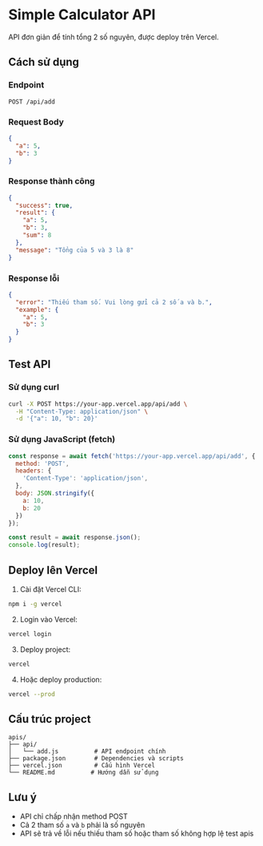 # Simple Calculator API

API đơn giản để tính tổng 2 số nguyên, được deploy trên Vercel.

## Cách sử dụng

### Endpoint
```
POST /api/add
```

### Request Body
```json
{
  "a": 5,
  "b": 3
}
```

### Response thành công
```json
{
  "success": true,
  "result": {
    "a": 5,
    "b": 3,
    "sum": 8
  },
  "message": "Tổng của 5 và 3 là 8"
}
```

### Response lỗi
```json
{
  "error": "Thiếu tham số. Vui lòng gửi cả 2 số a và b.",
  "example": {
    "a": 5,
    "b": 3
  }
}
```

## Test API

### Sử dụng curl
```bash
curl -X POST https://your-app.vercel.app/api/add \
  -H "Content-Type: application/json" \
  -d '{"a": 10, "b": 20}'
```

### Sử dụng JavaScript (fetch)
```javascript
const response = await fetch('https://your-app.vercel.app/api/add', {
  method: 'POST',
  headers: {
    'Content-Type': 'application/json',
  },
  body: JSON.stringify({
    a: 10,
    b: 20
  })
});

const result = await response.json();
console.log(result);
```

## Deploy lên Vercel

1. Cài đặt Vercel CLI:
```bash
npm i -g vercel
```

2. Login vào Vercel:
```bash
vercel login
```

3. Deploy project:
```bash
vercel
```

4. Hoặc deploy production:
```bash
vercel --prod
```

## Cấu trúc project

```
apis/
├── api/
│   └── add.js          # API endpoint chính
├── package.json        # Dependencies và scripts
├── vercel.json         # Cấu hình Vercel
└── README.md          # Hướng dẫn sử dụng
```

## Lưu ý

- API chỉ chấp nhận method POST
- Cả 2 tham số `a` và `b` phải là số nguyên
- API sẽ trả về lỗi nếu thiếu tham số hoặc tham số không hợp lệ
test apis
